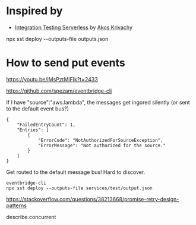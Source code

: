 


# Inspired by

* [Integration Testing Serverless](https://www.youtube.com/watch?v=s8tO-ymVQPg&list=PLDIu7GWCCNTLdyHlcpeQ8nbE6xt7YKpOY&index=3&t=2412s) by [Akos Krivachy](https://twitter.com/akoskrivachy)

npx sst deploy --outputs-file outputs.json


# How to send put events

https://youtu.be/iMsPztMiFIk?t=2433


https://github.com/spezam/eventbridge-cli


If I have "source":"aws.lambda", the messages get ingored silently (or sent to the default event bus?)
```
{
    "FailedEntryCount": 1,
    "Entries": [
        {
            "ErrorCode": "NotAuthorizedForSourceException",
            "ErrorMessage": "Not authorized for the source."
        }
    ]
}
```

Get routed to the default message bus! Hard to discover.

```
eventbridge-cli
npx sst deploy --outputs-file services/test/output.json
```

https://stackoverflow.com/questions/38213668/promise-retry-design-patterns


describe.concurrent
